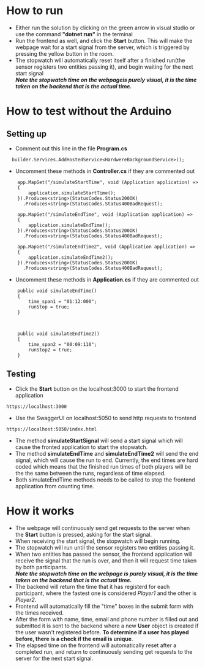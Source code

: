 # How to run
- Either run the solution by clicking on the green arrow in visual studio or use the command **"dotnet run"** in the terminal
- Run the frontend as well, and click the **Start** button. This will make the webpage wait for a start signal from the server, which is triggered by pressing the yellow button in the room.
- The stopwatch will automatically reset itself after a finished run(the sensor registers two entities passing it), and begin waiting for the next start signal\
***Note the stopwatch time on the webpageis purely visual, it is the time taken on the backend that is the actual time.***
  
# How to test without the Arduino
## Setting up
- Comment out this line in the file **Program.cs**
```
  builder.Services.AddHostedService<HardwereBackgroundService>();
```

- Uncomment these methods in **Controller.cs** if they are commented out
```
  	app.MapGet("/simulateStartTime", void (Application application) =>
	{
		application.simulateStartTime();
	}).Produces<string>(StatusCodes.Status200OK)
	  .Produces<string>(StatusCodes.Status400BadRequest);

	app.MapGet("/simulateEndTime", void (Application application) =>
	{
	    application.simulateEndTime();
	}).Produces<string>(StatusCodes.Status200OK)
	  .Produces<string>(StatusCodes.Status400BadRequest);

	app.MapGet("/simulateEndTime2", void (Application application) =>
	{
	    application.simulateEndTime2();
	}).Produces<string>(StatusCodes.Status200OK)
	  .Produces<string>(StatusCodes.Status400BadRequest);
```
- Uncomment these methods in **Application.cs** if they are commented out
```
    public void simulateEndTime()
    {
        time_span1 = "01:12:000";
        runStop = true;
    }



    public void simulateEndTime2()
    {
        time_span2 = "00:09:110";
        runStop2 = true;
    }
  ```

## Testing
- Click the **Start** button on the localhost:3000 to start the frontend application
```
https://localhost:3000
```
- Use the SwaggerUI on localhost:5050 to send http requests to frontend
```
https://localhost:5050/index.html
```
- The method **simulateStartSignal** will send a start signal which will cause the fronted application to start the stopwatch.
- The method **simulateEndTime** and **simulateEndTime2** will send the end signal, which will cause the run to end. Currently, the end times are hard coded which means that the finished run times of both players will be the the same between the runs, regardless of time elapsed.
- Both simulateEndTime methods needs to be called to stop the frontend application from counting time.

# How it works
- The webpage will continuously send get requests to the server when the **Start** button is pressed, asking for the start signal.
- When receiving the start signal, the stopwatch will begin running.
- The stopwatch will run until the sensor registers two entities passing it.
- When two entities has passed the sensor, the frontend application will receive the signal that the run is over, and then it will request time taken by both participants.\
***Note the stopwatch time on the webpage is purely visual, it is the time taken on the backend that is the actual time.***
- The backend will return the time that it has registerd for each participant, where the fastest one is considered *Player1* and the other is *Player2*.
- Frontend will automatically fill the "time" boxes in the submit form with the times received.
- After the form with name, time, email and phone number is filled out and submitted it is sent to the backend where a new **User** object is created if the user wasn't registered before. **To determine if a user has played before, there is a check if the email is unique**.
- The elapsed time on the frontend will automatically reset after a completed run, and return to continuously sending get requests to the server for the next start signal.
